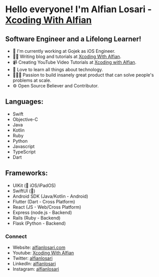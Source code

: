 
# Hello everyone! I'm Alfian Losari - [Xcoding With Alfian][website]

## Software Engineer and a Lifelong Learner!
- 📱 I'm currently working at Gojek as iOS Engineer.
- ✍🏻 Writing blog and tutorials at [Xcoding With Alfian][website].
- 📹 Creating YouTube Video Tutorials at [Xcoding with Alfian][youtube].
- 📖 Love to learn all things about technology.
- 👷🏻‍♂️ Passion to build insanely great product that can solve people's problems at scale.
- ⚙ Open Source Believer and Contributor.

## Languages:
- Swift
- Objective-C
- Java
- Kotlin
- Ruby
- Python
- Javascript
- TypeScript
- Dart

## Frameworks:
- UIKit (📱 iOS/iPadOS)
- SwiftUI ()
- Android SDK (Java/Kotlin - Android)
- Flutter (Dart - Cross Platform)
- React (JS - Web/Cross Platform)
- Express (node.js - Backend)
- Rails (Ruby - Backend)
- Flask (Python - Backend)

### Connect
- Website: [alfianlosari.com][website]
- Youtube: [Xcoding With Alfian][youtube]
- Twitter: [alfianlosari][twitter]
- LinkedIn: [alfianlosari][linkedin]
- Instagram: [alfianlosari][instagram]

[website]: https://alfianlosari.com
[youtube]: https://youtube.com/c/XcodingwithAlfian
[twitter]: https://twitter.com/alfianlosari
[linkedin]: https://linkedin.com/in/alfianlosari
[instagram]: https://instagram.com/alfianlosari
